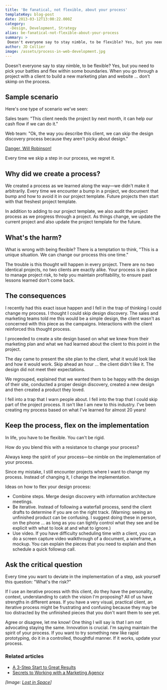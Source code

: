 ```yaml
---
title: 'Be fanatical, not flexible, about your process'
templateKey: blog-post
date: 2013-03-12T13:00:22.000Z
category: 
  -Design, Development, Strategy
alias: be-fanatical-not-flexible-about-your-process
summary: > 
 Doesn't everyone say to stay nimble, to be flexible? Yes, but you need to pick your battles and flex within some boundaries. When you go through a project with a client to build a new marketing plan and website … don't skimp on the process.
author: JD Collier
image: /assets/process-in-web-development.jpg
---
```


Doesn't everyone say to stay nimble, to be flexible? Yes, but you need to pick your battles and flex within some boundaries. When you go through a project with a client to build a new marketing plan and website … don't skimp on the process.

Sample scenario 
----------------

Here's one type of scenario we've seen:

Sales team: "This client needs the project by next month, it can help our cash flow if we can do it."

Web team: "Ok, the way you describe this client, we can skip the design discovery process because they aren't picky about design."

[Danger, Will Robinson!](https://www.youtube.com/watch?v=OWwOJlOI1nU)

Every time we skip a step in our process, we regret it. 

**Why did we create a process?**
--------------------------------

We created a process as we learned along the way—we didn't make it arbitrarily. Every time we encounter a bump in a project, we document that bump and how to avoid it in our project template. Future projects then start with that freshest project template. 

In addition to adding to our project template, we also audit the project process as we progress through a project. As things change, we update the current project and also update the project template for the future.

**What's the harm?**
--------------------

What is wrong with being flexible? There is a temptation to think, "This is a unique situation. We can change our process this one time."

The trouble is this thought will happen in every project. There are no two identical projects, no two clients are exactly alike. Your process is in place to manage project risk, to help you maintain profitability, to ensure past lessons learned don't come back.

The consequences
----------------

I recently had this exact issue happen and I fell in the trap of thinking I could change my process. I thought I could skip design discovery. The sales and marketing teams told me this would be a simple design, the client wasn't as concerned with this piece as the campaigns. Interactions with the client reinforced this thought process.

I proceeded to create a site design based on what we knew from their marketing plan and what we had learned about the client to this point in the project.

The day came to present the site plan to the client, what it would look like and how it would work. Skip ahead an hour ... the client didn't like it. The design did not meet their expectations. 

We regrouped, explained that we wanted them to be happy with the design of their site, conducted a proper design discovery, created a new design and then created a product they loved. 

I fell into a trap that I warn people about. I fell into the trap that I could skip part of the project process. It isn't like I am new to this industry. I've been creating my process based on what I've learned for almost 20 years! 

**Keep the process, flex on the implementation**
------------------------------------------------

In life, you have to be flexible. You can't be rigid.

How do you blend this with a resistance to change your process?

Always keep the spirit of your process—be nimble on the implementation of your process.

Since my mistake, I still encounter projects where I want to change my process. Instead of changing it, I change the implementation. 

Ideas on how to flex your design process:

*   Combine steps. Merge design discovery with information architecture meetings.
*   Be iterative. Instead of following a waterfall process, send the client drafts to determine if you are on the right track. (Warning: seeing an unfinished product can be confusing. I suggest doing these in person, on the phone ... as long as you can tightly control what they see and be explicit with what to look at and what to ignore.)
*   Use video. If you have difficulty scheduling time with a client, you can do a screen capture video walkthrough of a document, a wireframe, a mockup. You can explain the pieces that you need to explain and then schedule a quick followup call.

**Ask the critical question**
-----------------------------

Every time you want to deviate in the implementation of a step, ask yourself this question: "What's the risk?"

If I use an iterative process with this client, do they have the personality, context, understanding to catch the vision I'm proposing? All of us have strengths in different areas. If you have a very visual, practical client, an iterative process might be frustrating and confusing because they may be too distracted by the unfinished pieces that you don't want them to see yet.

Agree or disagree, let me know! One thing I will say is that I am not advocating staying the same. Innovation is crucial. I'm saying maintain the spirit of your process. If you want to try something new like rapid prototyping, do it in a controlled, thoughtful manner. If it works, update your process. 

### Related articles

*   [A 3-Step Start to Great Results](/insights/3-step-start-great-results)
*   [Secrets to Working with a Marketing Agency](/insights/secrets-working-marketing-agency)

_\[Image: [Lost in Space](https://en.wikipedia.org/wiki/Lost_in_Space)\]_